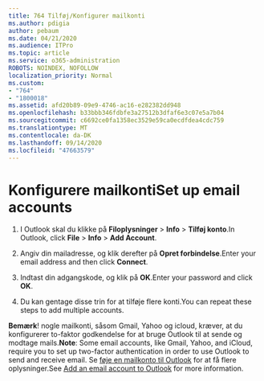 ```yaml
---
title: 764 Tilføj/Konfigurer mailkonti
ms.author: pdigia
author: pebaum
ms.date: 04/21/2020
ms.audience: ITPro
ms.topic: article
ms.service: o365-administration
ROBOTS: NOINDEX, NOFOLLOW
localization_priority: Normal
ms.custom:
- "764"
- "1800018"
ms.assetid: afd20b89-09e9-4746-ac16-e282382dd948
ms.openlocfilehash: b33bbb346fdbfe3a27512b3dfaf6e3c07e5a7b04
ms.sourcegitcommit: c6692ce0fa1358ec3529e59ca0ecdfdea4cdc759
ms.translationtype: MT
ms.contentlocale: da-DK
ms.lasthandoff: 09/14/2020
ms.locfileid: "47663579"
---
```

# <a name="set-up-email-accounts"></a><span data-ttu-id="c69ad-102">Konfigurere mailkonti</span><span class="sxs-lookup"><span data-stu-id="c69ad-102">Set up email accounts</span></span>

1. <span data-ttu-id="c69ad-103">I Outlook skal du klikke på **Filoplysninger**  >  **Info**  >  **Tilføj konto**.</span><span class="sxs-lookup"><span data-stu-id="c69ad-103">In Outlook, click **File** > **Info** > **Add Account**.</span></span>

2. <span data-ttu-id="c69ad-104">Angiv din mailadresse, og klik derefter på **Opret forbindelse**.</span><span class="sxs-lookup"><span data-stu-id="c69ad-104">Enter your email address and then click **Connect**.</span></span>

3. <span data-ttu-id="c69ad-105">Indtast din adgangskode, og klik på **OK**.</span><span class="sxs-lookup"><span data-stu-id="c69ad-105">Enter your password and click **OK**.</span></span>

4. <span data-ttu-id="c69ad-106">Du kan gentage disse trin for at tilføje flere konti.</span><span class="sxs-lookup"><span data-stu-id="c69ad-106">You can repeat these steps to add multiple accounts.</span></span>

<span data-ttu-id="c69ad-107">**Bemærk**! nogle mailkonti, såsom Gmail, Yahoo og icloud, kræver, at du konfigurerer to-faktor godkendelse for at bruge Outlook til at sende og modtage mails.</span><span class="sxs-lookup"><span data-stu-id="c69ad-107">**Note**: Some email accounts, like Gmail, Yahoo, and iCloud, require you to set up two-factor authentication in order to use Outlook to send and receive email.</span></span> <span data-ttu-id="c69ad-108">Se [føje en mailkonto til Outlook](https://support.office.com/article/6e27792a-9267-4aa4-8bb6-c84ef146101b.aspx) for at få flere oplysninger.</span><span class="sxs-lookup"><span data-stu-id="c69ad-108">See [Add an email account to Outlook](https://support.office.com/article/6e27792a-9267-4aa4-8bb6-c84ef146101b.aspx) for more information.</span></span>
  